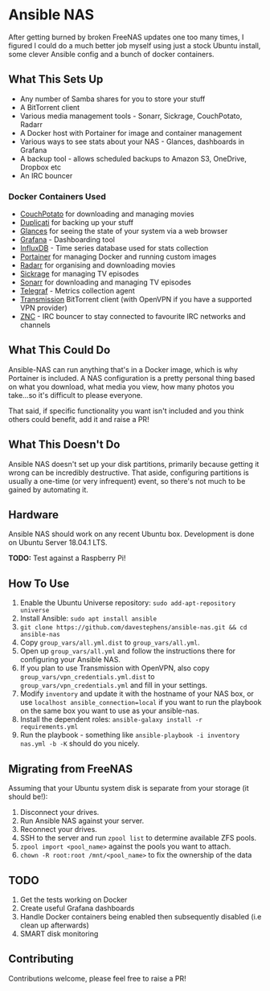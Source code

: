 # Ansible NAS

After getting burned by broken FreeNAS updates one too many times, I figured I could do a much better job myself using 
just a stock Ubuntu install, some clever Ansible config and a bunch of docker containers.


## What This Sets Up

 * Any number of Samba shares for you to store your stuff
 * A BitTorrent client 
 * Various media management tools - Sonarr, Sickrage, CouchPotato, Radarr
 * A Docker host with Portainer for image and container management
 * Various ways to see stats about your NAS - Glances, dashboards in Grafana
 * A backup tool - allows scheduled backups to Amazon S3, OneDrive, Dropbox etc
 * An IRC bouncer


### Docker Containers Used

  - [CouchPotato](https://couchpota.to/) for downloading and managing movies
  - [Duplicati](https://www.duplicati.com/) for backing up your stuff
  - [Glances](https://nicolargo.github.io/glances/) for seeing the state of your system via a web browser
  - [Grafana](https://github.com/grafana/grafana) - Dashboarding tool
  - [InfluxDB](https://github.com/influxdata/influxdb) - Time series database used for stats collection
  - [Portainer](https://portainer.io/) for managing Docker and running custom images
  - [Radarr](https://radarr.video/) for organising and downloading movies
  - [Sickrage](https://sickrage.github.io/) for managing TV episodes
  - [Sonarr](https://sonarr.tv/) for downloading and managing TV episodes
  - [Telegraf](https://github.com/influxdata/telegraf) - Metrics collection agent
  - [Transmission](https://transmissionbt.com/) BitTorrent client (with OpenVPN if you have a supported VPN provider)
  - [ZNC](https://wiki.znc.in/ZNC) - IRC bouncer to stay connected to favourite IRC networks and channels


## What This Could Do

Ansible-NAS can run anything that's in a Docker image, which is why Portainer is included. A NAS configuration is a pretty personal thing based on what you download, what media you view, how many photos you take...so it's difficult to please everyone.

That said, if specific functionality you want isn't included and you think others could benefit, add it and raise a PR!


## What This Doesn't Do

Ansible NAS doesn't set up your disk partitions, primarily because getting it wrong can be incredibly destructive. 
That aside, configuring partitions is usually a one-time (or very infrequent) event, so there's not much to be 
gained by automating it.  


## Hardware

Ansible NAS should work on any recent Ubuntu box. Development is done on Ubuntu Server 18.04.1 LTS.

**TODO:** Test against a Raspberry Pi!


## How To Use
1. Enable the Ubuntu Universe repository: `sudo add-apt-repository universe`
2. Install Ansible: `sudo apt install ansible`
3. `git clone https://github.com/davestephens/ansible-nas.git && cd ansible-nas`
4. Copy `group_vars/all.yml.dist` to  `group_vars/all.yml`. 
5. Open up `group_vars/all.yml` and follow the instructions there for configuring your Ansible NAS.
6. If you plan to use Transmission with OpenVPN, also copy `group_vars/vpn_credentials.yml.dist` to 
`group_vars/vpn_credentials.yml` and fill in your settings.
7. Modify `inventory` and update it with the hostname of your NAS box, or use `localhost ansible_connection=local` if you want to run the playbook on the same box you want to use as your ansible-nas. 
8. Install the dependent roles: `ansible-galaxy install -r requirements.yml`
9. Run the playbook - something like `ansible-playbook -i inventory nas.yml -b -K` should do you nicely.


## Migrating from FreeNAS

Assuming that your Ubuntu system disk is separate from your storage (it should be!):

1. Disconnect your drives.
2. Run Ansible NAS against your server.
3. Reconnect your drives.
4. SSH to the server and run `zpool list` to determine available ZFS pools.
5. `zpool import <pool_name>` against the pools you want to attach.
6. `chown -R root:root /mnt/<pool_name>` to fix the ownership of the data 


## TODO

1. Get the tests working on Docker
2. Create useful Grafana dashboards
3. Handle Docker containers being enabled then subsequently disabled (i.e clean up afterwards)
4. SMART disk monitoring


## Contributing

Contributions welcome, please feel free to raise a PR!
